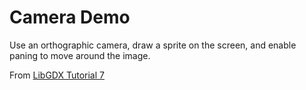 # Camera Demo
Use an orthographic camera, draw a sprite on the screen, and enable paning to move around the image.

From [LibGDX Tutorial 7](http://www.gamefromscratch.com/post/2013/11/06/LibGDX-Tutorial-7-Camera-basics.aspx)
